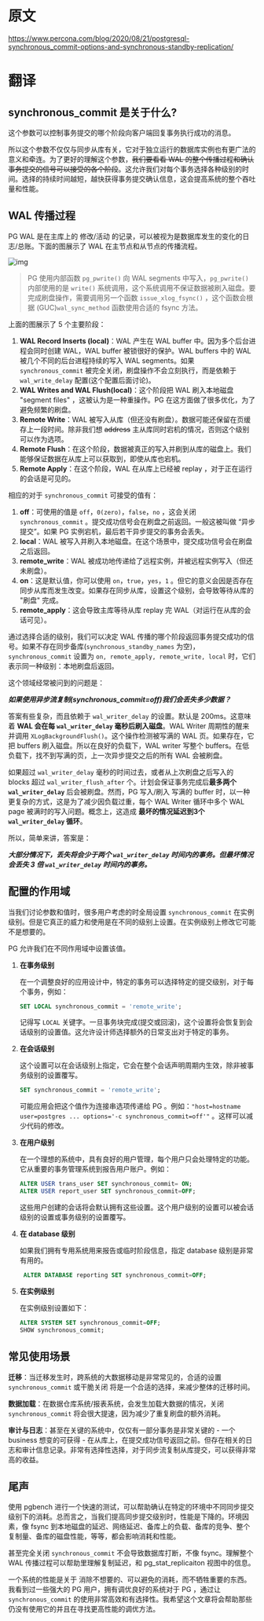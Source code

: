 # 原文

https://www.percona.com/blog/2020/08/21/postgresql-synchronous_commit-options-and-synchronous-standby-replication/



# 翻译

## synchronous_commit 是关于什么?

这个参数可以控制事务提交的哪个阶段向客户端回复事务执行成功的消息。

所以这个参数不仅仅与同步从库有关，它对于独立运行的数据库实例也有更广法的意义和牵连。为了更好的理解这个参数，~~我们要看看 WAL 的整个传播过程和确认事务提交的信号可以接受的各个阶段~~。这允许我们对每个事务选择各种级别的时间。选择的持续时间越短，越快获得事务提交确认信息，这会提高系统的整个吞吐量和性能。



## WAL 传播过程

PG WAL 是在主库上的 修改/活动 的记录，可以被视为是数据库发生的变化的日志/总账。下面的图展示了 WAL 在主节点和从节点的传播流程。 

![img](https://www.percona.com/blog/wp-content/uploads/2020/08/sychronous_commit-1.png)

> PG 使用内部函数 `pg_pwrite()` 向 WAL segments 中写入，`pg_pwrite()` 内部使用的是 `write()` 系统调用，这个系统调用不保证数据被刷入磁盘。要完成刷盘操作，需要调用另一个函数 `issue_xlog_fsync()` ，这个函数会根据 (GUC)`wal_sync_method` 函数使用合适的 fsync 方法。

上面的图展示了 5 个主要阶段：

1. **WAL Record Inserts (local)**：WAL 产生在 WAL buffer 中。因为多个后台进程会同时创建 WAL，WAL buffer 被锁很好的保护。WAL buffers 中的 WAL 被几个不同的后台进程持续的写入 WAL segments。如果 `synchronous_commit` 被完全关闭，刷盘操作不会立刻执行，而是依赖于 `wal_write_delay` 配置(这个配置后面讨论)。
2. **WAL Writes and WAL Flush(local)**：这个阶段把 WAL 刷入本地磁盘 "segment files" ，这被认为是一种重操作。PG 在这方面做了很多优化，为了避免频繁的刷盘。
3. **Remote Write**：WAL 被写入从库（但还没有刷盘）。数据可能还保留在页缓存上一段时间。除非我们想 ~~address~~ 主从库同时宕机的情况，否则这个级别可以作为选项。
4. **Remote Flush**：在这个阶段，数据被真正的写入并刷到从库的磁盘上。我们能够保证数据在从库上可以获取到，即使从库也宕机。
5. **Remote Apply**：在这个阶段，WAL 在从库上已经被 replay ，对于正在运行的会话是可见的。



相应的对于 `synchronous_commit` 可接受的值有：

1. **off**：可使用的值是 `off`，`0(zero)`，`false`，`no` ，这会关闭 `synchronous_commit` 。提交成功信号会在刷盘之前返回。一般这被叫做 “异步提交”。如果 PG 实例宕机，最后若干异步提交的事务会丢失。
2. **local**：WAL 被写入并刷入本地磁盘。在这个场景中，提交成功信号会在刷盘之后返回。
3. **remote_write**：WAL 被成功地传递给了远程实例，并被远程实例写入（但还未刷盘）。
4. **on**：这是默认值，你可以使用 `on`，`true`，`yes`，`1` 。但它的意义会因是否存在同步从库而发生改变。如果存在同步从库，设置这个级别，会导致等待从库的 "刷盘" 完成。
5. **remote_apply**：这会导致主库等待从库 replay 完 WAL（对运行在从库的会话可见）。



通过选择合适的级别，我们可以决定 WAL 传播的哪个阶段返回事务提交成功的信号。如果不存在同步备库(`synchronous_standby_names` 为空)，`synchronous_commit` 设置为 `on, remote_apply, remote_write, local` 时，它们表示同一种级别：本地刷盘后返回。



这个领域经常被问到的问题是：

***如果使用异步流复制(synchronous_commit=off)我们会丢失多少数据？***

答案有些复杂，而且依赖于 `wal_writer_delay` 的设置。默认是 200ms。这意味着 **WAL 会在每 `wal_writer_delay` 毫秒后刷入磁盘**。WAL Writer 周期性的醒来并调用 `XLogBackgroundFlush()`。这个操作检测被写满的 WAL 页。如果存在，它把 buffers 刷入磁盘。所以在良好的负载下，WAL writer 写整个 buffers。在低负载下，找不到写满的页，上一次异步提交之后的所有 WAL 会被刷盘。

如果超过 `wal_writer_delay` 毫秒的时间过去，或者从上次刷盘之后写入的 blocks 超过 `wal_writer_flush_after` 个。计划会保证事务完成后**最多两个 `wal_writer_delay`** 后会被刷盘。然而，PG 写入/刷入 写满的 buffer 时，以一种更复杂的方式，这是为了减少因负载过重，每个 WAL Writer 循环中多个 WAL page 被满时的写入问题。概念上，这造成 **最坏的情况延迟到3个 `wal_writer_delay` 循环**。

所以，简单来讲，答案是：

***大部分情况下，丢失将会少于两个 `wal_writer_delay` 时间内的事务。但最坏情况会丢失 3 倍 `wal_writer_delay` 时间内的事务。***



## 配置的作用域

当我们讨论参数和值时，很多用户考虑的时全局设置 `synchronous_commit` 在实例级别。但是它真正的威力和使用是在不同的级别上设置。在实例级别上修改它可能不是想要的。

PG 允许我们在不同作用域中设置该值。

1. **在事务级别**

    在一个调整良好的应用设计中，特定的事务可以选择特定的提交级别，对于每个事务，例如：

    ```sql
    SET LOCAL synchronous_commit = 'remote_write';
    ```

    记得写 `LOCAL` 关键字。一旦事务块完成(提交或回滚)，这个设置将会恢复到会话级别的设置值。这允许设计师选择额外的日常支出对于特定的事务。

2. **在会话级别**

    这个设置可以在会话级别上指定，它会在整个会话声明周期内生效，除非被事务级别的设置覆写。

    ```sql
    SET synchronous_commit = 'remote_write';
    ```

    可能应用会把这个值作为连接串选项传递给 PG 。例如：`"host=hostname user=postgres ... options='-c synchronous_commit=off'"` 。这样可以减少代码的修改。

3. **在用户级别**

    在一个理想的系统中，具有良好的用户管理，每个用户只会处理特定的功能。它从重要的事务管理系统到报告用户账户。例如：

    ```sql
    ALTER USER trans_user SET synchronous_commit= ON;
    ALTER USER report_user SET synchronous_commit=OFF;
    ```

    这些用户创建的会话将会默认拥有这些设置。这个用户级别的设置可以被会话级别的设置或事务级别的设置覆写。

4. **在 database 级别**

    如果我们拥有专用系统用来报告或临时阶段信息，指定 database 级别是非常有用的。

    ```sql
     ALTER DATABASE reporting SET synchronous_commit=OFF;
    ```

    

5. **在实例级别**

    在实例级别设置如下：

    ```sql
    ALTER SYSTEM SET synchronous_commit=OFF;
    SHOW synchronous_commit;
    ```



## 常见使用场景

**迁移**：当迁移发生时，跨系统的大数据移动是非常常见的，合适的设置 `synchronous_commit` 或干脆关闭 将是一个合适的选择，来减少整体的迁移时间。

**数据加载**：在数据仓库系统/报表系统，会发生加载大数据的情况，关闭 `synchronous_commit` 将会很大提速，因为减少了重复刷盘的额外消耗。

**审计与日志**：甚至在关键的系统中，仅仅有一部分事务是非常关键的 - 一个 business 想变的可获得 - 在从库上，在提交成功信号返回之前。但存在相关的日志和审计信息记录。非常有选择性选择，对于同步流复制从库提交，可以获得非常高的收益。





## 尾声

使用 pgbench 进行一个快速的测试，可以帮助确认在特定的环境中不同同步提交级别下的消耗。总而言之，当我们提高同步提交级别时，性能是下降的。环境因素，像 fsync 到本地磁盘的延迟、网络延迟、备库上的负载、备库的竞争、整个复制量、备库的磁盘性能，等等，都会影响消耗和性能。

甚至完全关闭 `synchronous_commit` 不会导致数据库打断，不像 fsync。理解整个 WAL 传播过程可以帮助里理解复制延迟，和 pg_stat_replicaiton 视图中的信息。

一个系统的性能是关于 消除不想要的、可以避免的消耗，而不牺牲重要的东西。我看到过一些强大的 PG 用户，拥有调优良好的系统对于 PG ，通过让 `synchronous_commit` 的使用非常高效和有选择性。我希望这个文章将会帮助那些仍没有使用它的并且在寻找更高性能的调优方法。

